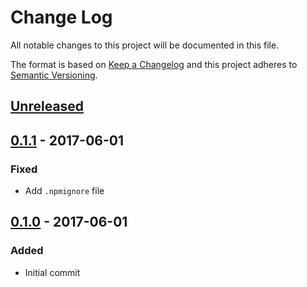 # Change Log
All notable changes to this project will be documented in this file.

The format is based on [Keep a Changelog](http://keepachangelog.com/)
and this project adheres to [Semantic Versioning](http://semver.org/).

## [Unreleased][]

## [0.1.1][] - 2017-06-01
### Fixed
- Add `.npmignore` file

## [0.1.0][] - 2017-06-01
### Added
- Initial commit

[Unreleased]: https://github.com/joshaguilarah/page-load-timer/compare/v0.1.1...HEAD
[0.1.1]: https://github.com/joshaguilarah/page-load-timer/compare/v0.1.0...v0.1.1
[0.1.0]: https://github.com/joshaguilarah/page-load-timer/tree/v0.1.0